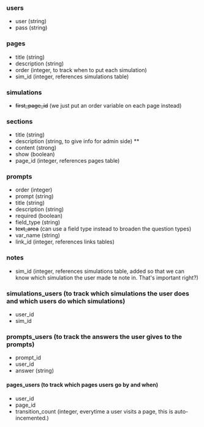 ### users
- user (string)
- pass (string)

### pages
- title (string)
- description (string)
- order (integer, to track when to put each simulation)
- sim_id (integer, references simulations table)

### simulations
- ~~first_page_id~~ (we just put an order variable on each page instead)

### sections
- title (string)
- description (string, to give info for admin side) ** 
- content (strong)
- show (boolean)
- page_id (integer, references pages table)

### prompts
- order (integer)
- prompt (string)
- title (string)
- description (string)
- required (boolean)
- field_type (string)
- ~~text_area~~ (can use a field type instead to broaden the question types)
- var_name (string)
- link_id (integer, references links tables)

### notes
- sim_id (integer, references simulations table, added so that we can know which simulation the user made te note in. That's important right?)

### simulations_users (to track which simulations the user does and which users do which simulations)
- user_id 
- sim_id

### prompts_users (to track the answers the user gives to the prompts)
- prompt_id
- user_id
- answer (string)

#### pages_users (to track which pages users go by and when)
- user_id
- page_id
- transition_count (integer, everytime a user visits a page, this is auto-incemented.)
